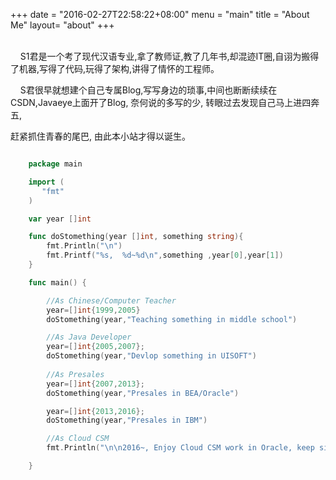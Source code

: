 +++
date = "2016-02-27T22:58:22+08:00"
menu = "main"
title = "About Me"
layout= "about"
+++

  <br>
  &nbsp;&nbsp;&nbsp;&nbsp;S1君是一个考了现代汉语专业,拿了教师证,教了几年书,却混迹IT圈,自诩为搬得了机器,写得了代码,玩得了架构,讲得了情怀的工程师。
  
  &nbsp;&nbsp;&nbsp;&nbsp;S君很早就想建个自己专属Blog,写写身边的琐事,中间也断断续续在CSDN,Javaeye上面开了Blog, 奈何说的多写的少, 转眼过去发现自己马上进四奔五,<p>
 <!--more-->
  赶紧抓住青春的尾巴, 由此本小站才得以诞生。

  
 ```go
 
 	 package main

 	 import (
 	 	"fmt"
 	 )

 	 var year []int

 	 func doStomething(year []int, something string){
     	 fmt.Println("\n")
     	 fmt.Printf("%s,  %d~%d\n",something ,year[0],year[1])
 	 }

 	 func main() {

     	 //As Chinese/Computer Teacher 
     	 year=[]int{1999,2005}
     	 doStomething(year,"Teaching something in middle school")

     	 //As Java Developer
     	 year=[]int{2005,2007}; 
     	 doStomething(year,"Devlop something in UISOFT")
    
     	 //As Presales
     	 year=[]int{2007,2013}; 
     	 doStomething(year,"Presales in BEA/Oracle")

     	 year=[]int{2013,2016}; 
     	 doStomething(year,"Presales in IBM")

     	 //As Cloud CSM 
     	 fmt.Println("\n\n2016~, Enjoy Cloud CSM work in Oracle, keep simple and stupid")

 	 }
 
 ```